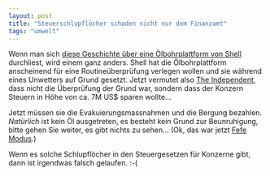 ```yaml
---
layout: post
title: "Steuerschlupflöcher schaden nicht nur dem Finanzamt"
tags: "umwelt"
---
```


Wenn man sich [diese Geschichte über eine Ölbohrplattform von Shell][0] durchliest, wird einem 
ganz anders. Shell hat die Ölbohrplattform anscheinend für eine Routineüberprüfung verlegen 
wollen und sie während eines Unwetters auf Grund gesetzt. Jetzt vermutet also [The Independent][1],
dass nicht die Überprüfung der Grund war, sondern dass der Konzern Steuern in Höhe von ca. 7M US$
sparen wollte...

Jetzt müssen sie die Evakuierungsmassnahmen und die Bergung bezahlen. *Natürlich* ist kein Öl
ausgetreten, es besteht kein Grund zur Beunruhigung, bitte gehen Sie weiter, es gibt nichts zu 
sehen... (Ok, das war jetzt [Fefe Modus][2].)

Wenn es solche Schlupflöcher in den Steuergesetzen für Konzerne gibt, dann ist irgendwas falsch
gelaufen. :-(

[0]: http://www.independent.co.uk/news/world/americas/new-twist-in-stricken-rig-saga-shell-was-moving-it-to-avoid-tax-8439128.html
[1]: http://www.independent.co.uk/
[2]: http://blog.fefe.de/?ts=ae168b09
